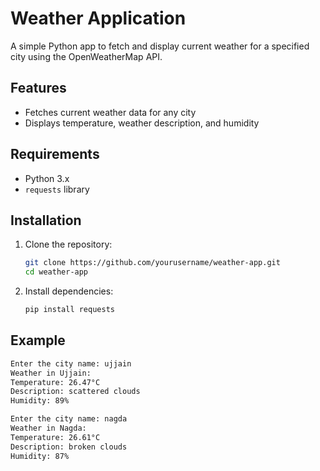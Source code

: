 # Weather Application

A simple Python app to fetch and display current weather for a specified city using the OpenWeatherMap API.

## Features

- Fetches current weather data for any city
- Displays temperature, weather description, and humidity

## Requirements

- Python 3.x
- `requests` library

## Installation

1. Clone the repository:
   ```sh
   git clone https://github.com/yourusername/weather-app.git
   cd weather-app
   ```

2. Install dependencies:
   ```sh
   pip install requests
   ```


## Example

```sh
Enter the city name: ujjain
Weather in Ujjain:
Temperature: 26.47°C
Description: scattered clouds
Humidity: 89%
```
```sh
Enter the city name: nagda
Weather in Nagda:
Temperature: 26.61°C
Description: broken clouds
Humidity: 87%
```